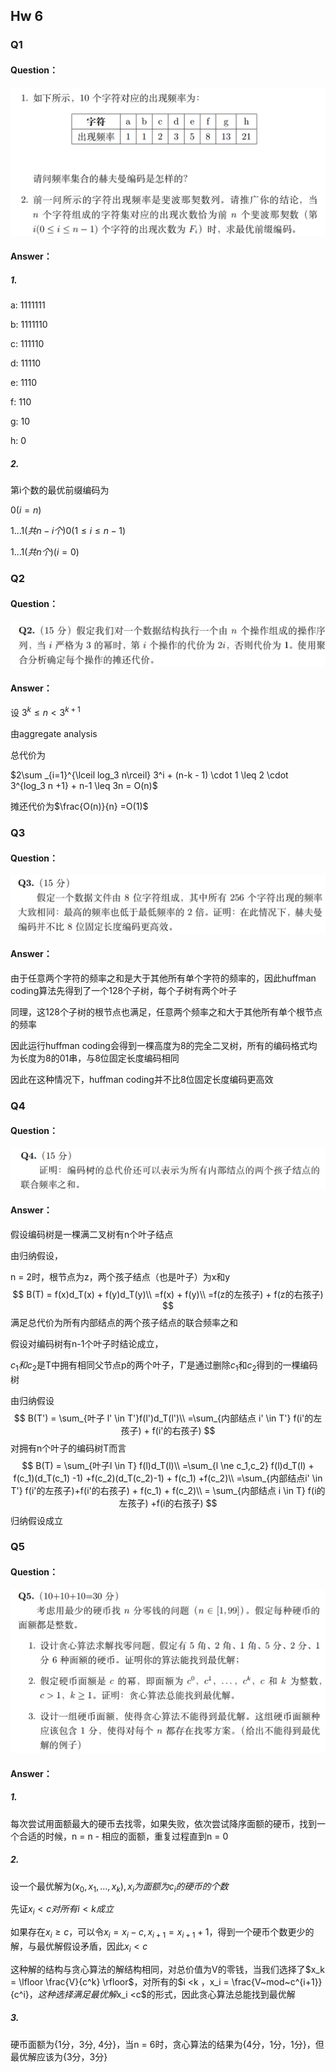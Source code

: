 ## Hw 6 

### Q1

#### Question：

![image-20231121003650619](./assets/image-20231121003650619.png)

#### Answer：

##### 1.

a: 1111111

b: 1111110

c: 111110

d: 11110

e: 1110

f: 110

g: 10

h: 0

##### 2.

第i个数的最优前缀编码为

$0 (i = n)$

$1...1(共n-i个)0 ( 1\leq i \leq n-1)$

$1...1(共n个)(i = 0)$

### Q2

#### Question：

![image-20231121005021101](./assets/image-20231121005021101.png)

#### Answer：

设 $3^{k} \leq n < 3^{k+1}$

由aggregate analysis

总代价为

$2\sum _{i=1}^{\lceil log_3 n\rceil} 3^i + (n-k - 1) \cdot 1 \leq 2 \cdot 3^{log_3 n +1} + n-1 \leq 3n = O(n)$

摊还代价为$\frac{O(n)}{n}  =O(1)$

### Q3

#### Question：

![image-20231121160758664](./assets/image-20231121160758664.png)

#### Answer：

由于任意两个字符的频率之和是大于其他所有单个字符的频率的，因此huffman coding算法先得到了一个128个子树，每个子树有两个叶子

同理，这128个子树的根节点也满足，任意两个频率之和大于其他所有单个根节点的频率

因此运行huffman coding会得到一棵高度为8的完全二叉树，所有的编码格式均为长度为8的01串，与8位固定长度编码相同

因此在这种情况下，huffman coding并不比8位固定长度编码更高效

### Q4

#### Question：

![image-20231121163840356](./assets/image-20231121163840356.png)

#### Answer：

假设编码树是一棵满二叉树有n个叶子结点

由归纳假设，

n = 2时，根节点为z，两个孩子结点（也是叶子）为x和y
$$
B(T) = f(x)d_T(x) + f(y)d_T(y)\\
=f(x) + f(y)\\
=f(z的左孩子) + f(z的右孩子)
$$
满足总代价为所有内部结点的两个孩子结点的联合频率之和

假设对编码树有n-1个叶子时结论成立，

$c_1和c_2$是T中拥有相同父节点p的两个叶子，$T'$是通过删除$c_1$和$c_2$得到的一棵编码树

由归纳假设
$$
B(T') = \sum_{叶子 l' \in T'}f(l')d_T(l')\\
=\sum_{内部结点 i' \in T'} f(i'的左孩子) + f(i'的右孩子)
$$
对拥有n个叶子的编码树T而言
$$
B(T) = \sum_{叶子l \in T} f(l)d_T(l)\\
=\sum_{l \ne c_1,c_2} f(l)d_T(l) + f(c_1)(d_T(c_1) -1) +f(c_2)(d_T(c_2)-1) + f(c_1) +f(c_2)\\
=\sum_{内部结点i' \in T'} f(i'的左孩子)+f(i'的右孩子) + f(c_1) + f(c_2)\\
= \sum_{内部结点 i \in T} f(i的左孩子) +f(i的右孩子)
$$
归纳假设成立

### Q5

#### Question：

![image-20231121165730098](./assets/image-20231121165730098.png)

#### Answer：

##### 1.

每次尝试用面额最大的硬币去找零，如果失败，依次尝试降序面额的硬币，找到一个合适的时候，n  = n - 相应的面额，重复过程直到n = 0

##### 2.

设一个最优解为$(x_0,x_1,...,x_k),x_i为面额为c_i的硬币的个数$

先证$x_i < c对所有i<k成立$

如果存在$x_i \geq c$，可以令$x_i = x_i - c, x_{i+1} = x_{i+1}+1$，得到一个硬币个数更少的解，与最优解假设矛盾，因此$x_i < c$

这种解的结构与贪心算法的解结构相同，对总价值为V的零钱，当我们选择了$x_k = \lfloor \frac{V}{c^k} \rfloor$，对所有的$i <k $，$x_i = \frac{V~mod~c^{i+1}}{c^i}$，这种选择满足最优解$x_i <c$的形式，因此贪心算法总能找到最优解

##### 3.

硬币面额为{1分，3分,   4分}，当n = 6时，贪心算法的结果为{4分，1分，1分}，但最优解应该为{3分，3分}